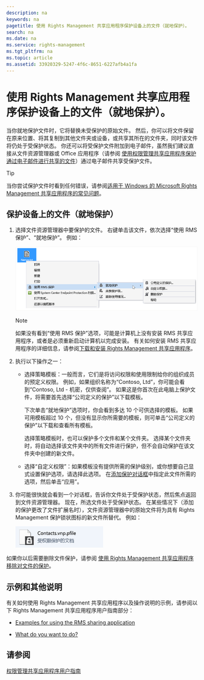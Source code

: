 ```yaml
---
description: na
keywords: na
pagetitle: 使用 Rights Management 共享应用程序保护设备上的文件（就地保护）。
search: na
ms.date: na
ms.service: rights-management
ms.tgt_pltfrm: na
ms.topic: article
ms.assetid: 33920329-5247-4f6c-8651-6227afb4a1fa
---
```

# 使用 Rights Management 共享应用程序保护设备上的文件（就地保护）。
当你就地保护文件时，它将替换未受保护的原始文件。 然后，你可以将文件保留在原来位置、将其复制到其他文件夹或设备，或共享其所在的文件夹，同时该文件将仍处于受保护状态。 你还可以将受保护文件附加到电子邮件，虽然我们建议直接从文件资源管理器或 Office 应用程序（请参阅 [使用权限管理共享应用程序保护通过电子邮件进行共享的文件](../Topic/Protect_a_file_that_you_share_by_email_by_using_the_Rights_Management_sharing_application.md)）通过电子邮件共享受保护文件。

> [!TIP]
> 当你尝试保护文件时看到任何错误，请参阅[适用于 Windows 的 Microsoft Rights Management 共享应用程序的常见问题](http://go.microsoft.com/fwlink/?LinkId=303971)。

## 保护设备上的文件（就地保护）

1.  选择文件资源管理器中要保护的文件。 右键单击该文件，依次选择“使用 RMS 保护”、“就地保护”。 例如：

    ![](../Image/ADRMS_MSRMSApp_SP_CompanyDefined.png)

    > [!NOTE]
    > 如果没有看到“使用 RMS 保护”选项，可能是计算机上没有安装 RMS 共享应用程序，或者是必须重新启动计算机以完成安装。 有关如何安装 RMS 共享应用程序的详细信息，请参阅[下载和安装 Rights Management 共享应用程序](../Topic/Download_and_install_the_Rights_Management_sharing_application.md)。

2.  执行以下操作之一：

    -   选择策略模板：一般而言，它们是将访问权限和使用限制给你的组织成员的预定义权限。 例如，如果组织名称为“Contoso, Ltd”，你可能会看到“Contoso, Ltd - 机密，仅供查阅”。 如果这是你首次在此电脑上保护文件，将需要首先选择“公司定义的保护”以下载模板。

        下次单击“就地保护”选项时，你会看到多达 10 个可供选择的模板。 如果可用模板超过 10 个，但没有显示你所需要的模板，则可单击“公司定义的保护”以下载和查看所有模板。

        选择策略模板时，也可以保护多个文件和某个文件夹。 选择某个文件夹时，将自动选择该文件夹中的所有文件进行保护，但不会自动保护在该文件夹中创建的新文件。

    -   选择“自定义权限”：如果模板没有提供所需的保护级别，或你想要自己显式设置保护选项，请选择此选项。 在[添加保护对话框](http://technet.microsoft.com/library/dn574738.aspx)中指定此文件所需的选项，然后单击“应用”。

3.  你可能很快就会看到一个对话框，告诉你文件处于受保护状态，然后焦点返回到文件资源管理器。 现在，所选文件处于受保护状态。 在某些情况下（添加的保护更改了文件扩展名时），文件资源管理器中的原始文件将为具有 Rights Management 保护锁状图标的新文件所替代。 例如：

    ![](../Image/ADRMS_MSRMSApp_Pfile.png)

如果你以后需要删除文件保护，请参阅 [使用 Rights Management 共享应用程序移除对文件的保护](../Topic/Remove_protection_from_a_file_by_using_the_Rights_Management_sharing_application.md)。

## 示例和其他说明
有关如何使用 Rights Management 共享应用程序以及操作说明的示例，请参阅以下 Rights Management 共享应用程序用户指南部分：

-   [Examples for using the RMS sharing application](../Topic/Rights_Management_sharing_application_user_guide.md#BKMK_SharingExamples)

-   [What do you want to do?](../Topic/Rights_Management_sharing_application_user_guide.md#BKMK_SharingInstructions)

## 请参阅
[权限管理共享应用程序用户指南](../Topic/Rights_Management_sharing_application_user_guide.md)


